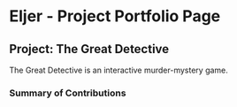 # Eljer - Project Portfolio Page

## Project: The Great Detective
The Great Detective is an interactive murder-mystery game.


### Summary of Contributions
